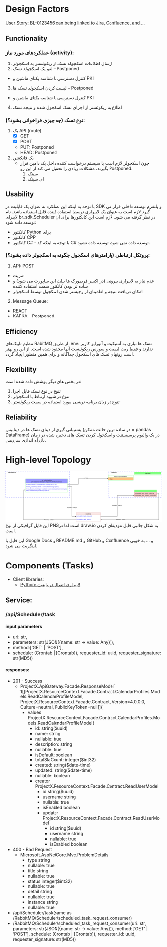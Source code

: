 # Design Factors

[User Story: BL-0123456 can being linked to Jira, Confluence, and ...](UserStory.md)

## Functionality

### عملکردهای مورد نیاز (activity):

1. ارسال اطلاعات اسکجولد تسک از ریکوئستر به اسکجولر
2. لغو یک اسکجولد تسک – Postponed

* کنترل دسترسی با شناسه یکتای ماشین و PKI

3. لیست کردن اسکجولد تسک ها – Postponed

* کنترل دسترسی با شناسه یکتای ماشین و PKI

4. اطلاع به ریکوئستر از اجرای تسک اسکجول شده و نتیجه تسک

### نوع تسک (چه چیزی فراخوانی بشود؟):

1. یک API (route)
    * [x] GET
    * [x] POST
    * PUT: Postponed
    * HEAD: Postponed
2. یک فانکشن
    * چون اسکجولر لازم است با سیستم درخواست کننده داخل یک دامین قرار بگیرند، مشکلات زیادی را تحمیل می کند از این رو
      Postponed.
        1. سینک
        2. ای سینک

## Usability

با توجه به اینکه این عملکرد به عنوان یک قابلیت در SDK و پلتفرم توسعه داخلی قرار می گیرد لازم است به عنوان یک لایبراری
توسط استفاده کننده قابل استفاده باشد. نام لایبرای br_sdk.Scheduler در نظر گرفته می شود. لازم است این کانکتورها برای آن
توسعه داده شود:

* کانکتور Python برای
* کانکتور CPP
* کانکتور C# - با توجه به اینکه کد C# توسعه داده نمی شود، توسعه داده نشود.

### پروتکل ارتباطی (پارامترهای اسکجول چگونه به اسکجولر داده بشود؟):

1. API: POST

* مزیت:
* عدم نیاز به لایبراری بیرونی (در اکسر فریمورک ها بیلت این ساپورت می شود) و ساده تر بودن کانکتور سمت استفاده کننده
* امکان دریافت نتیجه و اطمینان از رجیستر شدن اسکجول توسط اسکجولر

2. Message Queue:

- REACT
- KAFKA – Postponed.

## Efficiency

تنظیم تاپیک‌های RabitMQ از طریق .env:
تسک ها نیازی به آتنتیکیت و آتورایز کاربر ندارند و فقط ریت لیمیت و سورس ریکوئیست آنها محدود شده است. از این رو بهتر است
روتهای تسک های اسکجول جداگانه و برای همین منظور ایجاد گردد.

## Flexibility

در بخس های دیگر پوشش داده شده است:

1. تنوع در نوع تسک قابل اجرا
2. تنوع در شیوه ارتباط با اسکجولر
3. تنوع در زبان برنامه نویسی مورد استفاده در سمت ریکوئستر

## Reliability

پشتیبانی گیری از دیتای تسک ها در دیتابیس (در ساده ترین حالت ممکن = pandas DataFrame) در یک والیوم پرسیستنت و اسکجول کردن
تسک های ذخیره شده در زمان بازراه اندازی سرویس.

# High-level Topology

![SampleDrawing.drawio.3.drawio.png](Schedular.Topology.drawio.png)
این فایل گرافیکی از نوع PNGاست اما در draw.io به شکل جالبی قابل مودیفای کردن است.

این فایل با Google Docs و README.md و GitHub و Confluence و ... به خوبی اینگریت می شود.

# Components (Tasks)

* Client libraries:
    * [Python: لایبراری اتصال در پایتون](Client/Python/README.md)

## Service:

### /api/Scheduler/task
#### input parameters
* uri: str,
* parameters: str(JSON({name: str -> value: Any})),
* method:[‘GET’ | ‘POST’],
* schedule:  (Crontab | [Crontab]), requester_id: uuid, requester_signature: str(MD5))
#### responses:
* 201 - Success
    * ProjectX.ApiGateway.Facade.ResponseModel`
      1[[ProjectX.ResourceContext.Facade.Contract.CalendarProfiles.Models.ReadCalendarProfileModel, ProjectX.ResourceContext.Facade.Contract, Version=4.0.0.0, Culture=neutral, PublicKeyToken=null]]{
      * values ProjectX.ResourceContext.Facade.Contract.CalendarProfiles.Models.ReadCalendarProfileModel{
          * id: string($uuid)
          * name: string
          * nullable: true
          * description: string
          * nullable: true
          * isDefault: boolean
          * totalSlaCount: integer($int32)
          * created: string($date-time)
          * updated: string($date-time)
          * nullable: boolean
          * creator ProjectX.ResourceContext.Facade.Contract.ReadUserModel
              * id string($uuid)
              * username string
              * nullable: true
              * isEnabled boolean
              * updater ProjectX.ResourceContext.Facade.Contract.ReadUserModel
                * id string($uuid)
                * username	string
                * nullable: true
                * isEnabled	boolean
* 400 - Bad Request
  * Microsoft.AspNetCore.Mvc.ProblemDetails
    * type	string
    * nullable: true
    * title	string
    * nullable: true
    * status	integer($int32)
    * nullable: true
    * detail	string
    * nullable: true
    * instance	string
    * nullable: true
* /api/Scheduler/task(same as /RabbitMQ/Scheduler/scheduled_task_request_consumer)
* /RabbitMQ/Scheduler/scheduled_task_request_consumer(uri: str, parameters: str(JSON({name: str -> value: Any})),
  method:[‘GET’ | ‘POST’], schedule:  (Crontab | [Crontab]), requester_id: uuid, requester_signature: str(MD5))
